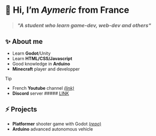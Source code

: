 # 👋 Hi, I’m *Aymeric* from France
> ### *"A student who learn game-dev, web-dev and others"*

## ✨ About me 
- Learn **Godot**/Unity
- Learn **HTML/CSS/Javascript**
- Good knowledge in **Arduino**
- **Minecraft** player and developper
> [!TIP]
> - French **Youtube** channel *[*(link)*](https://www.youtube.com/@aymeric-devv)* 
> - **Discord** server ##### [<ins>LINK</ins>](https://discord.gg/xkq8aZ4zFg)

## ⚡ Projects
- **Platformer** shooter game with Godot [(*repo*)](https://github.com/aymeric-devv/godot-platformer-shooter)
- **Arduino** advanced autonomous vehicle
